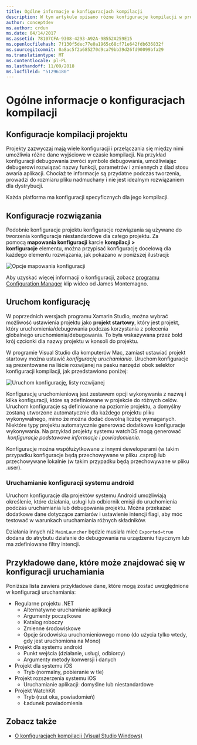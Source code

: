 ```yaml
---
title: Ogólne informacje o konfiguracjach kompilacji
description: W tym artykule opisano różne konfiguracje kompilacji w programie Visual Studio dla komputerów Mac
author: conceptdev
ms.author: crdun
ms.date: 04/14/2017
ms.assetid: 78107CFA-9308-4293-A92A-9B552A259E15
ms.openlocfilehash: 7f130f5dec77e0a1965c68cf71e642fdb636832f
ms.sourcegitcommit: 0a8ac5f2a685270d9ca79bb39d26fd90099bfa29
ms.translationtype: MT
ms.contentlocale: pl-PL
ms.lasthandoff: 11/09/2018
ms.locfileid: "51296180"
---
```

# <a name="understanding-build-configurations"></a>Ogólne informacje o konfiguracjach kompilacji

## <a name="project-build-configurations"></a>Konfiguracje kompilacji projektu

Projekty zazwyczaj mają wiele konfiguracji i przełączania się między nimi umożliwia różne dane wyjściowe w czasie kompilacji. Na przykład konfiguracji debugowania zwróci symbole debugowania, umożliwiając debugerowi rozwiązać nazwy funkcji, parametrów i zmiennych z ślad stosu awaria aplikacji. Chociaż te informacje są przydatne podczas tworzenia, prowadzi do rozmiaru pliku nadmuchany i nie jest idealnym rozwiązaniem dla dystrybucji.

Każda platforma ma konfiguracji specyficznych dla jego kompilacji.

## <a name="solution-configurations"></a>Konfiguracje rozwiązania

Podobnie konfiguracje projektu konfiguracje rozwiązania są używane do tworzenia konfiguracje niestandardowe dla całego projektu. Za pomocą **mapowania konfiguracji** karcie **kompilacji > konfiguracje** elementu, można przypisać konfigurację docelową dla każdego elementu rozwiązania, jak pokazano w poniższej ilustracji:

![Opcje mapowania konfiguracji](media/projects-and-solutions-image3.png)

Aby uzyskać więcej informacji o konfiguracji, zobacz [programu Configuration Manager](https://www.youtube.com/watch?v=tjSdkqYh5Vg) klip wideo od James Montemagno.

## <a name="run-configuration"></a>Uruchom konfigurację

W poprzednich wersjach programu Xamarin Studio, można wybrać możliwość ustawienia projektu jako **projekt startowy**, który jest projekt, który uruchomienia/debugowania podczas korzystania z polecenia globalnego uruchomienia/debugowania. To była wskazywana przez bold krój czcionki dla nazwy projektu w konsoli do projektu.

W programie Visual Studio dla komputerów Mac, zamiast ustawiać projekt startowy można ustawić _konfigurację uruchamiania_. Uruchom konfiguracje są prezentowane na liście rozwijanej na pasku narzędzi obok selektor konfiguracji kompilacji, jak przedstawiono poniżej:

![Uruchom konfigurację, listy rozwijanej](media/projects-and-solutions-image8.png)

Konfigurację uruchomieniową jest zestawem opcji wykonywania z nazwą i kilka konfiguracji, które są zdefiniowane w projekcie do różnych celów. Uruchom konfiguracje są definiowane na poziomie projektu, a domyślny zostaną utworzone automatycznie dla każdego projektu pliku wykonywalnego, mimo że można dodać dowolną liczbę wymaganych. Niektóre typy projektu automatycznie generować dodatkowe konfiguracje wykonywania. Na przykład projekty systemu watchOS mogą generować  _konfiguracje podstawowe informacje i powiadomienia._

Konfiguracje można współużytkowane z innymi deweloperami (w takim przypadku konfiguracje będą przechowywane w pliku .csproj) lub przechowywane lokalnie (w takim przypadku będą przechowywane w pliku .user).

### <a name="android-run-configurations"></a>Uruchamianie konfiguracji systemu android

Uruchom konfiguracje dla projektów systemu Android umożliwiają określenie, które działania, usługi lub odbiornik emisji do uruchomienia podczas uruchamiania lub debugowania projektu. Można przekazać dodatkowe dane dotyczące zamiarów i ustawienie intencji flagi, aby móc testować w warunkach uruchamiania różnych składników.

Działania innych niż `MainLauncher` będzie musiała mieć `Exported=true` dodana do atrybutu działanie do debugowania na urządzeniu fizycznym lub ma zdefiniowane filtry intencji.

## <a name="examples-of-data-that-might-be-included-in-run-configurations"></a>Przykładowe dane, które może znajdować się w konfiguracji uruchamiania

Poniższa lista zawiera przykładowe dane, które mogą zostać uwzględnione w konfiguracji uruchamiania:

* Regularne projektu .NET
    * Alternatywne uruchamianie aplikacji
    * Argumenty początkowe
    * Katalog roboczy
    * Zmienne środowiskowe
    * Opcje środowiska uruchomieniowego mono (do użycia tylko wtedy, gdy jest uruchomiona na Mono)
* Projekt dla systemu android
    * Punkt wejścia (działanie, usługi, odbiorcy)
    * Argumenty metody konwersji i danych
* Projekt dla systemu iOS
    * Tryb (normalny, pobieranie w tle)
* Projekt rozszerzenia systemu iOS
    * Uruchamianie aplikacji: domyślne lub niestandardowe
* Projekt WatchKit
    * Tryb (rzut oka, powiadomień)
    * Ładunek powiadomienia

## <a name="see-also"></a>Zobacz także

- [O konfiguracjach kompilacji (Visual Studio Windows)](/visualstudio/ide/understanding-build-configurations)